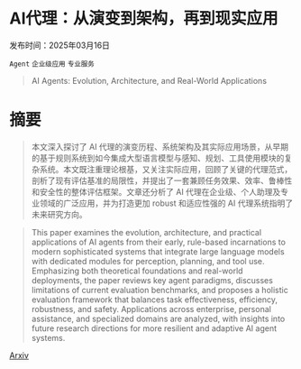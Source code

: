 # AI代理：从演变到架构，再到现实应用

发布时间：2025年03月16日

`Agent` `企业级应用` `专业服务`

> AI Agents: Evolution, Architecture, and Real-World Applications

# 摘要

> 本文深入探讨了 AI 代理的演变历程、系统架构及其实际应用场景，从早期的基于规则系统到如今集成大型语言模型与感知、规划、工具使用模块的复杂系统。本文既注重理论根基，又关注实际应用，回顾了关键的代理范式，剖析了现有评估基准的局限性，并提出了一套兼顾任务效果、效率、鲁棒性和安全性的整体评估框架。文章还分析了 AI 代理在企业级、个人助理及专业领域的广泛应用，并为打造更加 robust 和适应性强的 AI 代理系统指明了未来研究方向。

> This paper examines the evolution, architecture, and practical applications of AI agents from their early, rule-based incarnations to modern sophisticated systems that integrate large language models with dedicated modules for perception, planning, and tool use. Emphasizing both theoretical foundations and real-world deployments, the paper reviews key agent paradigms, discusses limitations of current evaluation benchmarks, and proposes a holistic evaluation framework that balances task effectiveness, efficiency, robustness, and safety. Applications across enterprise, personal assistance, and specialized domains are analyzed, with insights into future research directions for more resilient and adaptive AI agent systems.

[Arxiv](https://arxiv.org/abs/2503.12687)